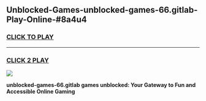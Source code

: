 
## Unblocked-Games-unblocked-games-66.gitlab-Play-Online-#8a4u4
<h3>
<a href="https://premium.freeplayer.one?title=unblocked-games-66.gitlab&ref=27F">CLICK TO PLAY</a></h3>
<hr>

<h3>
<a href="https://premium.freeplayer.one?title=unblocked-games-66.gitlab&ref=27F">CLICK 2 PLAY</a>
  
</h3>

<a href="https://premium.freeplayer.one?title=unblocked-games-66.gitlab&ref=27F"><img src="https://clearcache.store/games.png"></a>


**unblocked-games-66.gitlab games unblocked: Your Gateway to Fun and Accessible Online Gaming**
